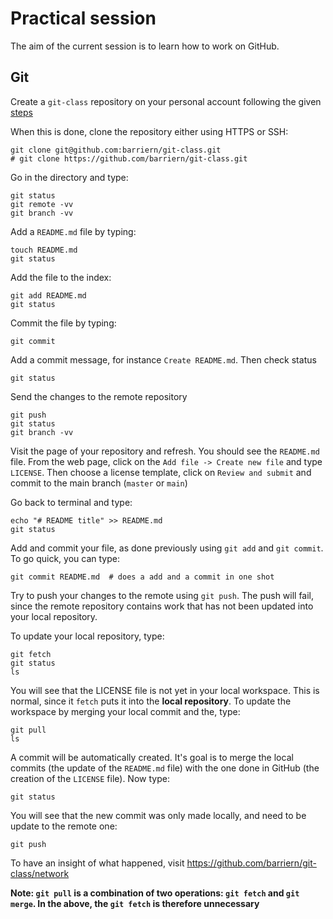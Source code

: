 # Practical session

The aim of the current session is to learn how to work on GitHub.

## Git

Create a `git-class` repository on your personal account following the given [steps](https://github.com/umr-marbec/git-training/tree/master/github)

When this is done, clone the repository either using HTTPS or SSH: 

```
git clone git@github.com:barriern/git-class.git 
# git clone https://github.com/barriern/git-class.git
```

Go in the directory and type:

```
git status
git remote -vv
git branch -vv
```

Add a `README.md` file by typing:

```
touch README.md
git status
```

Add the file to the index:

```
git add README.md
git status
```

Commit the file by typing:

```
git commit
``` 

Add a commit message, for instance `Create README.md`. Then check status

```
git status
``` 

Send the changes to the remote repository

```
git push
git status
git branch -vv
```

Visit the page of your repository and refresh. You should see the `README.md` file. From the web page, click on the `Add file -> Create new file` and type `LICENSE`. Then choose a license template, click on `Review and submit` and commit to the main branch (`master` or `main`)

Go back to terminal and type:

```
echo "# README title" >> README.md
git status
```

Add and commit your file, as done previously using `git add` and `git commit`. To go quick, you can type:

```
git commit README.md  # does a add and a commit in one shot
```

Try to push your changes to the remote using `git push`. The push will fail, since the remote repository contains work that has not been updated into your local repository.

To update your local repository, type:

```
git fetch
git status
ls
```

You will see that the LICENSE file is not yet in your local workspace. This is normal, since it `fetch` puts it into the **local repository**. To update the workspace by merging your local commit and the, type:

```
git pull
ls
```

A commit will be automatically created. It's goal is to merge the local commits (the update of the `README.md` file) with the one done in GitHub (the creation of the `LICENSE` file). Now type:

```
git status
```

You will see that the new commit was only made locally, and need to be update to the remote one:

```
git push
```

To have an insight of what happened, visit https://github.com/barriern/git-class/network

**Note: `git pull` is a combination of two operations: `git fetch` and `git merge`. In the above, the `git fetch` is therefore unnecessary**
